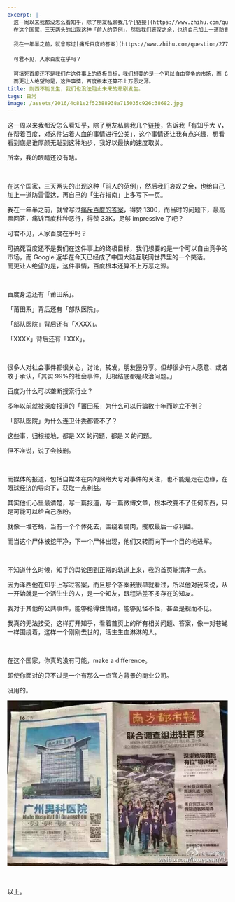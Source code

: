 ```yaml
---
excerpt: |-
  这一周以来我都没怎么看知乎，除了朋友私聊我几个[链接](https://www.zhihu.com/question/45052202/answer/98364183)，告诉我「有知乎大V，在帮着百度，对这件沾着人血的事情进行公关」，这个事情还让我有点兴趣，想看看到底是谁厚颜无耻到这种地步，我好以最快的速度取关。所幸，我的眼睛还没有瞎。  
  在这个国家，三天两头的出现这种「前人的范例」，然后我们哀叹之余，也给自己加上一道防雷雷达，再自己的「生存指南」上多写下一页。

  我在一年半之前，就曾写过[痛斥百度的答案](https://www.zhihu.com/question/27794207/answer/38243795)，得赞1300，而当时的问题下，最高票回答，痛诉百度种种恶行，得赞33K，足够 impressive 了吧？

  可君不见，人家百度在乎吗？

  可搞死百度还不是我们在这件事上的终极目标，我们想要的是一个可以自由竞争的市场，而 Google 返华在今天已经成了中国大陆互联网世界里的一个笑话。  
  而更让人绝望的是，这件事情，百度根本还算不上万恶之源。
title: 则西不能复生，我们也没法阻止未来的悲剧发生。
tags: 日常
image: /assets/2016/4c81e2f52388938a715035c926c38682.jpg
---
```


这一周以来我都没怎么看知乎，除了朋友私聊我几个[链接](https://www.zhihu.com/question/45052202/answer/98364183)，告诉我「有知乎大 V，在帮着百度，对这件沾着人血的事情进行公关」，这个事情还让我有点兴趣，想看看到底是谁厚颜无耻到这种地步，我好以最快的速度取关。

所幸，我的眼睛还没有瞎。

<br>

在这个国家，三天两头的出现这种「前人的范例」，然后我们哀叹之余，也给自己加上一道防雷雷达，再自己的「生存指南」上多写下一页。

我在一年半之前，就曾写过[痛斥百度的答案](https://www.zhihu.com/question/27794207/answer/38243795)，得赞 1300，而当时的问题下，最高票回答，痛诉百度种种恶行，得赞 33K，足够 impressive 了吧？

可君不见，人家百度在乎吗？

可搞死百度还不是我们在这件事上的终极目标，我们想要的是一个可以自由竞争的市场，而 Google 返华在今天已经成了中国大陆互联网世界里的一个笑话。  
而更让人绝望的是，这件事情，百度根本还算不上万恶之源。

<br>

百度身边还有「莆田系」。

「莆田系」背后还有「部队医院」。

「部队医院」背后还有「XXXX」。

「XXXX」背后还有「XXX」。

<br>

很多人对社会事件都很关心，讨论，转发，朋友圈分享。但却很少有人愿意、或者敢于承认，「其实 99%的社会事件，归根结底都是政治问题。」

百度为什么可以垄断搜索行业？

多年以前就被深度报道的「莆田系」为什么可以行骗数十年而屹立不倒？

「部队医院」为什么连卫计委都管不了？

这些事，归根接地，都是 XX 的问题，都是 X 的问题。

但不准说，说了会被删。

<br>

而媒体的报道，包括自媒体在内的网络大号对事件的关注，也不能是走在边缘，在眼球经济的导向下，获取一点利益。

其实他们心里最清楚，写一篇报道，写一篇微博文章，根本改变不了任何东西，只是可能可以给自己涨粉。

就像一堆苍蝇，当有一个个体死去，围绕着腐肉，攫取最后一点利益。

而当这个尸体被挖干净，下一个尸体出现，他们又转而向下一个目的地进军。

<br>

不知道什么时候，知乎的舆论回到正常的轨道上来，我的首页能清净一点。

因为泽西他在知乎上写过答案，而且那个答案我很早就看过，所以他对我来说，从一开始就是一个活生生的人，是一个知友，跟程浩差不多存在的知友。

我对于其他的公共事件，能够稳得住情绪，能够见怪不怪，甚至是视而不见。

我真的无法接受，这样打开知乎，看着首页上的所有相关问题、答案，像一对苍蝇一样围绕着，这样一个刚刚去世的，活生生血淋淋的人。

<br>

在这个国家，你真的没有可能，make a difference。

即使你面对的只不过是一个有那么一点官方背景的商业公司。

没用的。

![](/assets/2016/771599b4e4acdfb3b2f3afa5472cd484_hd.jpg)

<br>

以上。
